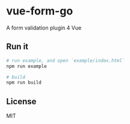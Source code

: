# vue-form-go

A form validation plugin 4 Vue

## Run it

```bash
# run example, and open `example/index.html`
npm run example

# build
npm run build
```

## License
MIT